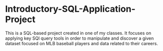 # Introductory-SQL-Application-Project
This is a SQL-based project created in one of my classes. It focuses on applying key SQl query tools in order to manipulate and discover a given dataset focused on MLB baseball players and data related to their careers.
